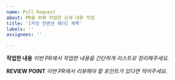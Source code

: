```yaml
---
name: Pull Request
about: PR을 위해 작업한 상세 내용 작성
title: '[커밋 컨벤션 헤더] 제목'
labels: ''
assignees: ''

---
```


**작업한 내용**
_이번 PR에서 작업한 내용을 간단하게 리스트로 정리해주세요._


**REVIEW POINT**
_이번 PR에서 리뷰해야 할 포인트가 있다면 적어주세요._

